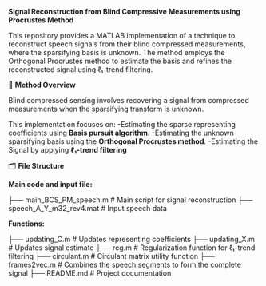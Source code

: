 **Signal Reconstruction from Blind Compressive Measurements using Procrustes Method**

This repository provides a MATLAB implementation of a technique to reconstruct speech signals from their blind compressed measurements, where the sparsifying basis is unknown. 
The method employs the Orthogonal Procrustes method to estimate the basis and refines the reconstructed signal using ℓ₁-trend filtering.

🧠 **Method Overview**

Blind compressed sensing involves recovering a signal from compressed measurements when the sparsifying transform is unknown. 

This implementation focuses on:
-Estimating the sparse representing coefficients using **Basis pursuit algorithm**.
-Estimating the unknown sparsifying basis using the **Orthogonal Procrustes method**.
-Estimating the Signal by applying **ℓ₁-trend filtering**

🗂️ **File Structure**

**Main code and input file:**

├── main_BCS_PM_speech.m         # Main script for signal reconstruction
├── speech_A_Y_m32_rev4.mat      # Input speech data

**Functions:**

├── updating_C.m                 # Updates representing coefficients
├── updating_X.m                 # Updates signal estimate
├── reg.m                        # Regularization function for ℓ₁-trend filtering
├── circulant.m                  # Circulant matrix utility function
├── frames2vec.m                 # Combines the speech segments to form the complete signal 
├── README.md                    # Project documentation
